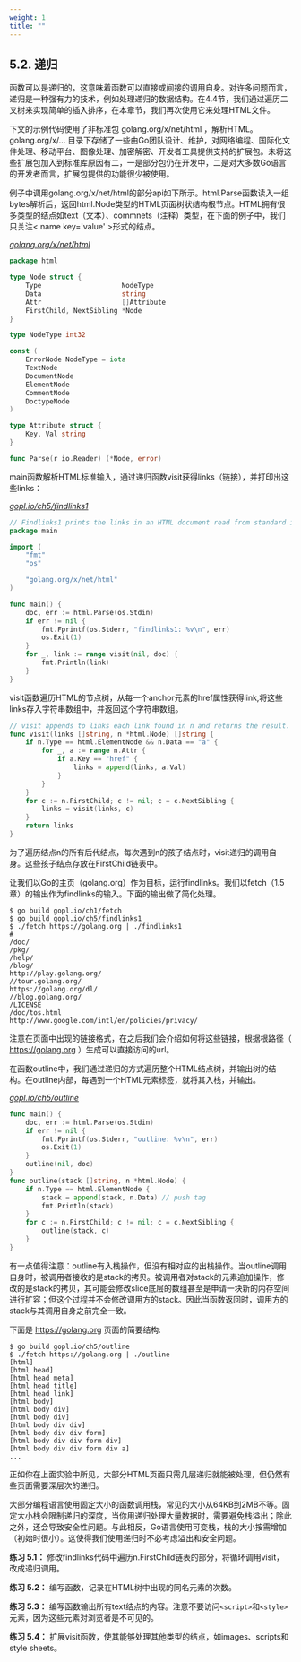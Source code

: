```yaml
---
weight: 1
title: ""
---
```


## 5.2. 递归

函数可以是递归的，这意味着函数可以直接或间接的调用自身。对许多问题而言，递归是一种强有力的技术，例如处理递归的数据结构。在4.4节，我们通过遍历二叉树来实现简单的插入排序，在本章节，我们再次使用它来处理HTML文件。

下文的示例代码使用了非标准包 golang.org/x/net/html ，解析HTML。golang.org/x/... 目录下存储了一些由Go团队设计、维护，对网络编程、国际化文件处理、移动平台、图像处理、加密解密、开发者工具提供支持的扩展包。未将这些扩展包加入到标准库原因有二，一是部分包仍在开发中，二是对大多数Go语言的开发者而言，扩展包提供的功能很少被使用。

例子中调用golang.org/x/net/html的部分api如下所示。html.Parse函数读入一组bytes解析后，返回html.Node类型的HTML页面树状结构根节点。HTML拥有很多类型的结点如text（文本）、commnets（注释）类型，在下面的例子中，我们 只关注< name key='value' >形式的结点。

<u><i>golang.org/x/net/html</i></u>
```Go
package html

type Node struct {
	Type                    NodeType
	Data                    string
	Attr                    []Attribute
	FirstChild, NextSibling *Node
}

type NodeType int32

const (
	ErrorNode NodeType = iota
	TextNode
	DocumentNode
	ElementNode
	CommentNode
	DoctypeNode
)

type Attribute struct {
	Key, Val string
}

func Parse(r io.Reader) (*Node, error)
```

main函数解析HTML标准输入，通过递归函数visit获得links（链接），并打印出这些links：

<u><i>gopl.io/ch5/findlinks1</i></u>
```Go
// Findlinks1 prints the links in an HTML document read from standard input.
package main

import (
	"fmt"
	"os"

	"golang.org/x/net/html"
)

func main() {
	doc, err := html.Parse(os.Stdin)
	if err != nil {
		fmt.Fprintf(os.Stderr, "findlinks1: %v\n", err)
		os.Exit(1)
	}
	for _, link := range visit(nil, doc) {
		fmt.Println(link)
	}
}
```

visit函数遍历HTML的节点树，从每一个anchor元素的href属性获得link,将这些links存入字符串数组中，并返回这个字符串数组。

```Go
// visit appends to links each link found in n and returns the result.
func visit(links []string, n *html.Node) []string {
	if n.Type == html.ElementNode && n.Data == "a" {
		for _, a := range n.Attr {
			if a.Key == "href" {
				links = append(links, a.Val)
			}
		}
	}
	for c := n.FirstChild; c != nil; c = c.NextSibling {
		links = visit(links, c)
	}
	return links
}
```

为了遍历结点n的所有后代结点，每次遇到n的孩子结点时，visit递归的调用自身。这些孩子结点存放在FirstChild链表中。

让我们以Go的主页（golang.org）作为目标，运行findlinks。我们以fetch（1.5章）的输出作为findlinks的输入。下面的输出做了简化处理。

```
$ go build gopl.io/ch1/fetch
$ go build gopl.io/ch5/findlinks1
$ ./fetch https://golang.org | ./findlinks1
#
/doc/
/pkg/
/help/
/blog/
http://play.golang.org/
//tour.golang.org/
https://golang.org/dl/
//blog.golang.org/
/LICENSE
/doc/tos.html
http://www.google.com/intl/en/policies/privacy/
```

注意在页面中出现的链接格式，在之后我们会介绍如何将这些链接，根据根路径（ https://golang.org ）生成可以直接访问的url。

在函数outline中，我们通过递归的方式遍历整个HTML结点树，并输出树的结构。在outline内部，每遇到一个HTML元素标签，就将其入栈，并输出。

<u><i>gopl.io/ch5/outline</i></u>
```Go
func main() {
	doc, err := html.Parse(os.Stdin)
	if err != nil {
		fmt.Fprintf(os.Stderr, "outline: %v\n", err)
		os.Exit(1)
	}
	outline(nil, doc)
}
func outline(stack []string, n *html.Node) {
	if n.Type == html.ElementNode {
		stack = append(stack, n.Data) // push tag
		fmt.Println(stack)
	}
	for c := n.FirstChild; c != nil; c = c.NextSibling {
		outline(stack, c)
	}
}
```

有一点值得注意：outline有入栈操作，但没有相对应的出栈操作。当outline调用自身时，被调用者接收的是stack的拷贝。被调用者对stack的元素追加操作，修改的是stack的拷贝，其可能会修改slice底层的数组甚至是申请一块新的内存空间进行扩容；但这个过程并不会修改调用方的stack。因此当函数返回时，调用方的stack与其调用自身之前完全一致。

下面是 https://golang.org 页面的简要结构:

```
$ go build gopl.io/ch5/outline
$ ./fetch https://golang.org | ./outline
[html]
[html head]
[html head meta]
[html head title]
[html head link]
[html body]
[html body div]
[html body div]
[html body div div]
[html body div div form]
[html body div div form div]
[html body div div form div a]
...
```

正如你在上面实验中所见，大部分HTML页面只需几层递归就能被处理，但仍然有些页面需要深层次的递归。

大部分编程语言使用固定大小的函数调用栈，常见的大小从64KB到2MB不等。固定大小栈会限制递归的深度，当你用递归处理大量数据时，需要避免栈溢出；除此之外，还会导致安全性问题。与此相反，Go语言使用可变栈，栈的大小按需增加（初始时很小）。这使得我们使用递归时不必考虑溢出和安全问题。

**练习 5.1：** 修改findlinks代码中遍历n.FirstChild链表的部分，将循环调用visit，改成递归调用。

**练习 5.2：** 编写函数，记录在HTML树中出现的同名元素的次数。

**练习 5.3：** 编写函数输出所有text结点的内容。注意不要访问`<script>`和`<style>`元素，因为这些元素对浏览者是不可见的。

**练习 5.4：** 扩展visit函数，使其能够处理其他类型的结点，如images、scripts和style sheets。
